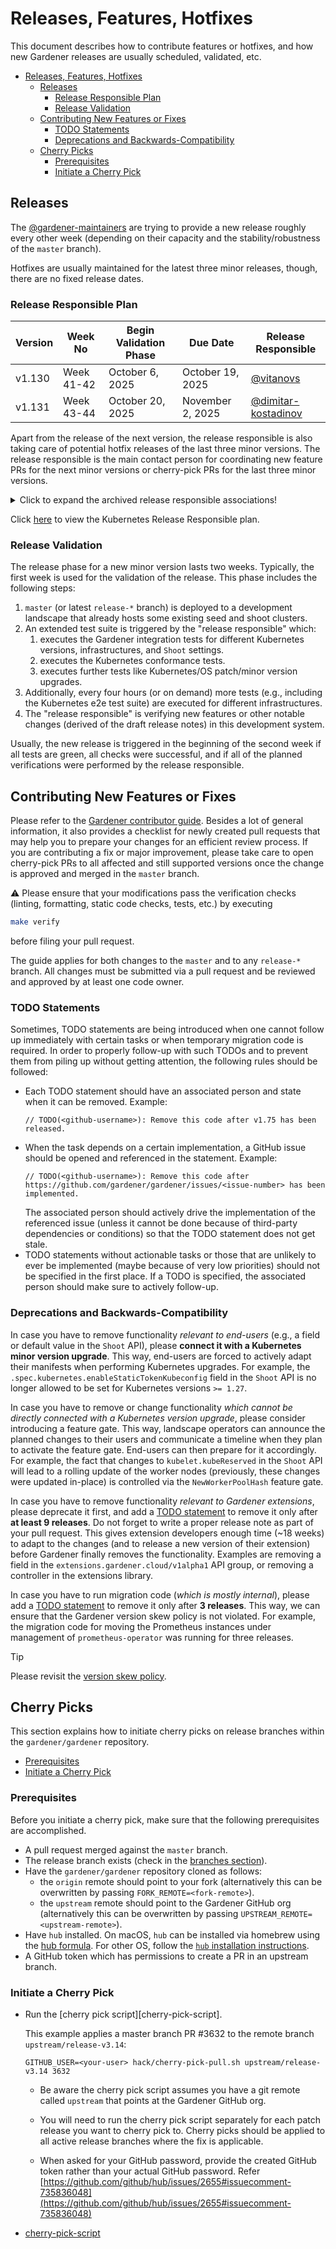# Releases, Features, Hotfixes

This document describes how to contribute features or hotfixes, and how new Gardener releases are usually scheduled, validated, etc.

- [Releases, Features, Hotfixes](#releases-features-hotfixes)
  - [Releases](#releases)
    - [Release Responsible Plan](#release-responsible-plan)
    - [Release Validation](#release-validation)
  - [Contributing New Features or Fixes](#contributing-new-features-or-fixes)
    - [TODO Statements](#todo-statements)
    - [Deprecations and Backwards-Compatibility](#deprecations-and-backwards-compatibility)
  - [Cherry Picks](#cherry-picks)
    - [Prerequisites](#prerequisites)
    - [Initiate a Cherry Pick](#initiate-a-cherry-pick)

## Releases

The [@gardener-maintainers](https://github.com/orgs/gardener/teams/gardener-maintainers) are trying to provide a new release roughly every other week (depending on their capacity and the stability/robustness of the `master` branch).

Hotfixes are usually maintained for the latest three minor releases, though, there are no fixed release dates.

### Release Responsible Plan

Version | Week No    | Begin Validation Phase | Due Date           | Release Responsible                                          |
------- |------------| ---------------------- | -------------------|--------------------------------------------------------------|
v1.130  | Week 41-42 | October 6, 2025        | October 19, 2025   | [@vitanovs](https://github.com/vitanovs)                     |
v1.131  | Week 43-44 | October 20, 2025       | November 2, 2025   | [@dimitar-kostadinov](https://github.com/dimitar-kostadinov) |

Apart from the release of the next version, the release responsible is also taking care of potential hotfix releases of the last three minor versions.
The release responsible is the main contact person for coordinating new feature PRs for the next minor versions or cherry-pick PRs for the last three minor versions.

<details>
  <summary>Click to expand the archived release responsible associations!</summary>

  Version | Week No    | Begin Validation Phase | Due Date           | Release Responsible                                                                    |
  ------- | -----------| ---------------------- | -------------------|----------------------------------------------------------------------------------------|
  v1.17   | Week 07-08 | February 15, 2021      | February 28, 2021  | [@rfranzke](https://github.com/rfranzke)                                               |
  v1.18   | Week 09-10 | March 1, 2021          | March 14, 2021     | [@danielfoehrKn](https://github.com/danielfoehrKn)                                     |
  v1.19   | Week 11-12 | March 15, 2021         | March 28, 2021     | [@timebertt](https://github.com/timebertt)                                             |
  v1.20   | Week 13-14 | March 29, 2021         | April 11, 2021     | [@vpnachev](https://github.com/vpnachev)                                               |
  v1.21   | Week 15-16 | April 12, 2021         | April 25, 2021     | [@timuthy](https://github.com/timuthy)                                                 |
  v1.22   | Week 17-18 | April 26, 2021         | May 9, 2021        | [@BeckerMax](https://github.com/BeckerMax)                                             |
  v1.23   | Week 19-20 | May 10, 2021           | May 23, 2021       | [@ialidzhikov](https://github.com/ialidzhikov)                                         |
  v1.24   | Week 21-22 | May 24, 2021           | June 5, 2021       | [@stoyanr](https://github.com/stoyanr)                                                 |
  v1.25   | Week 23-24 | June 7, 2021           | June 20, 2021      | [@rfranzke](https://github.com/rfranzke)                                               |
  v1.26   | Week 25-26 | June 21, 2021          | July 4, 2021       | [@danielfoehrKn](https://github.com/danielfoehrKn)                                     |
  v1.27   | Week 27-28 | July 5, 2021           | July 18, 2021      | [@timebertt](https://github.com/timebertt)                                             |
  v1.28   | Week 29-30 | July 19, 2021          | August 1, 2021     | [@ialidzhikov](https://github.com/ialidzhikov)                                         |
  v1.29   | Week 31-32 | August 2, 2021         | August 15, 2021    | [@timuthy](https://github.com/timuthy)                                                 |
  v1.30   | Week 33-34 | August 16, 2021        | August 29, 2021    | [@BeckerMax](https://github.com/BeckerMax)                                             |
  v1.31   | Week 35-36 | August 30, 2021        | September 12, 2021 | [@stoyanr](https://github.com/stoyanr)                                                 |
  v1.32   | Week 37-38 | September 13, 2021     | September 26, 2021 | [@vpnachev](https://github.com/vpnachev)                                               |
  v1.33   | Week 39-40 | September 27, 2021     | October 10, 2021   | [@voelzmo](https://github.com/voelzmo)                                                 |
  v1.34   | Week 41-42 | October 11, 2021       | October 24, 2021   | [@plkokanov](https://github.com/plkokanov)                                             |
  v1.35   | Week 43-44 | October 25, 2021       | November 7, 2021   | [@kris94](https://github.com/kris94)                                                   |
  v1.36   | Week 45-46 | November 8, 2021       | November 21, 2021  | [@timebertt](https://github.com/timebertt)                                             |
  v1.37   | Week 47-48 | November 22, 2021      | December 5, 2021   | [@danielfoehrKn](https://github.com/danielfoehrKn)                                     |
  v1.38   | Week 49-50 | December 6, 2021       | December 19, 2021  | [@rfranzke](https://github.com/rfranzke)                                               |
  v1.39   | Week 01-04 | January 3, 2022        | January 30, 2022   | [@ialidzhikov](https://github.com/ialidzhikov), [@timuthy](https://github.com/timuthy) |
  v1.40   | Week 05-06 | January 31, 2022       | February 13, 2022  | [@BeckerMax](https://github.com/BeckerMax)                                             |
  v1.41   | Week 07-08 | February 14, 2022      | February 27, 2022  | [@plkokanov](https://github.com/plkokanov)                                             |
  v1.42   | Week 09-10 | February 28, 2022      | March 13, 2022     | [@kris94](https://github.com/kris94)                                                   |
  v1.43   | Week 11-12 | March 14, 2022         | March 27, 2022     | [@rfranzke](https://github.com/rfranzke)                                               |
  v1.44   | Week 13-14 | March 28, 2022         | April 10, 2022     | [@timebertt](https://github.com/timebertt)                                             |
  v1.45   | Week 15-16 | April 11, 2022         | April 24, 2022     | [@acumino](https://github.com/acumino)                                                 |
  v1.46   | Week 17-18 | April 25, 2022         | May 8, 2022        | [@ialidzhikov](https://github.com/ialidzhikov)                                         |
  v1.47   | Week 19-20 | May 9, 2022            | May 22, 2022       | [@shafeeqes](https://github.com/shafeeqes)                                             |
  v1.48   | Week 21-22 | May 23, 2022           | June 5, 2022       | [@ary1992](https://github.com/ary1992)                                                 |
  v1.49   | Week 23-24 | June 6, 2022           | June 19, 2022      | [@plkokanov](https://github.com/plkokanov)                                             |
  v1.50   | Week 25-26 | June 20, 2022          | July 3, 2022       | [@rfranzke](https://github.com/rfranzke)                                               |
  v1.51   | Week 27-28 | July 4, 2022           | July 17, 2022      | [@timebertt](https://github.com/timebertt)                                             |
  v1.52   | Week 29-30 | July 18, 2022          | July 31, 2022      | [@acumino](https://github.com/acumino)                                                 |
  v1.53   | Week 31-32 | August 1, 2022         | August 14, 2022    | [@kris94](https://github.com/kris94)                                                   |
  v1.54   | Week 33-34 | August 15, 2022        | August 28, 2022    | [@ialidzhikov](https://github.com/ialidzhikov)                                         |
  v1.55   | Week 35-36 | August 29, 2022        | September 11, 2022 | [@oliver-goetz](https://github.com/oliver-goetz)                                       |
  v1.56   | Week 37-38 | September 12, 2022     | September 25, 2022 | [@shafeeqes](https://github.com/shafeeqes)                                             |
  v1.57   | Week 39-40 | September 26, 2022     | October 9, 2022    | [@ary1992](https://github.com/ary1992)                                                 |
  v1.58   | Week 41-42 | October 10, 2022       | October 23, 2022   | [@plkokanov](https://github.com/plkokanov)                                             |
  v1.59   | Week 43-44 | October 24, 2022       | November 6, 2022   | [@rfranzke](https://github.com/rfranzke)                                               |
  v1.60   | Week 45-46 | November 7, 2022       | November 20, 2022  | [@acumino](https://github.com/acumino)                                                 |
  v1.61   | Week 47-48 | November 21, 2022      | December 4, 2022   | [@ialidzhikov](https://github.com/ialidzhikov)                                         |
  v1.62   | Week 49-50 | December 5, 2022       | December 18, 2022  | [@oliver-goetz](https://github.com/oliver-goetz)                                       |
  v1.63   | Week 01-04 | January 2, 2023        | January 29, 2023   | [@shafeeqes](https://github.com/shafeeqes)                                             |
  v1.64   | Week 05-06 | January 30, 2023       | February 12, 2023  | [@ary1992](https://github.com/ary1992)                                                 |
  v1.65   | Week 07-08 | February 13, 2023      | February 26, 2023  | [@timuthy](https://github.com/timuthy)                                                 |
  v1.66   | Week 09-10 | February 27, 2023      | March 12, 2023     | [@plkokanov](https://github.com/plkokanov)                                             |
  v1.67   | Week 11-12 | March 13, 2023         | March 26, 2023     | [@rfranzke](https://github.com/rfranzke)                                               |
  v1.68   | Week 13-14 | March 27, 2023         | April 9, 2023      | [@acumino](https://github.com/acumino)                                                 |
  v1.69   | Week 15-16 | April 10, 2023         | April 23, 2023     | [@oliver-goetz](https://github.com/oliver-goetz)                                       |
  v1.70   | Week 17-18 | April 24, 2023         | May 7, 2023        | [@ialidzhikov](https://github.com/ialidzhikov)                                         |
  v1.71   | Week 19-20 | May 8, 2023            | May 21, 2023       | [@shafeeqes](https://github.com/shafeeqes)                                             |
  v1.72   | Week 21-22 | May 22, 2023           | June 4, 2023       | [@ary1992](https://github.com/ary1992)                                                 |
  v1.73   | Week 23-24 | June 5, 2023           | June 18, 2023      | [@timuthy](https://github.com/timuthy)                                                 |
  v1.74   | Week 25-26 | June 19, 2023          | July 2, 2023       | [@oliver-goetz](https://github.com/oliver-goetz)                                       |
  v1.75   | Week 27-28 | July 3, 2023           | July 16, 2023      | [@rfranzke](https://github.com/rfranzke)                                               |
  v1.76   | Week 29-30 | July 17, 2023          | July 30, 2023      | [@plkokanov](https://github.com/plkokanov)                                             |
  v1.77   | Week 31-32 | July 31, 2023          | August 13, 2023    | [@ialidzhikov](https://github.com/ialidzhikov)                                         |
  v1.78   | Week 33-34 | August 14, 2023        | August 27, 2023    | [@acumino](https://github.com/acumino)                                                 |
  v1.79   | Week 35-36 | August 28, 2023        | September 10, 2023 | [@shafeeqes](https://github.com/shafeeqes)                                             |
  v1.80   | Week 37-38 | September 11, 2023     | September 24, 2023 | [@ScheererJ](https://github.com/ScheererJ)                                             |
  v1.81   | Week 39-40 | September 25, 2023     | October 8, 2023    | [@ary1992](https://github.com/ary1992)                                                 |
  v1.82   | Week 41-42 | October 9, 2023        | October 22, 2023   | [@timuthy](https://github.com/timuthy)                                                 |
  v1.83   | Week 43-44 | October 23, 2023       | November 5, 2023   | [@oliver-goetz](https://github.com/oliver-goetz)                                       |
  v1.84   | Week 45-46 | November 6, 2023       | November 19, 2023  | [@rfranzke](https://github.com/rfranzke)                                               |
  v1.85   | Week 47-48 | November 20, 2023      | December 3, 2023   | [@plkokanov](https://github.com/plkokanov)                                             |
  v1.86   | Week 49-50 | December 4, 2023       | December 17, 2023  | [@ialidzhikov](https://github.com/ialidzhikov)                                         |
  v1.87   | Week 01-04 | January 1, 2024        | January 28, 2024   | [@acumino](https://github.com/acumino)                                                 |
  v1.88   | Week 05-06 | January 29, 2024       | February 11, 2024  | [@timuthy](https://github.com/timuthy)                                                 |
  v1.89   | Week 07-08 | February 12, 2024      | February 25, 2024  | [@ScheererJ](https://github.com/ScheererJ)                                             |
  v1.90   | Week 09-10 | February 26, 2024      | March 10, 2024     | [@ary1992](https://github.com/ary1992)                                                 |
  v1.91   | Week 11-12 | March 11, 2024         | March 24, 2024     | [@shafeeqes](https://github.com/shafeeqes)                                             |
  v1.92   | Week 13-14 | March 25, 2024         | April 7, 2024      | [@oliver-goetz](https://github.com/oliver-goetz)                                       |
  v1.93   | Week 15-16 | April 8, 2024          | April 21, 2024     | [@rfranzke](https://github.com/rfranzke)                                               |
  v1.94   | Week 17-18 | April 22, 2024         | May 5, 2024        | [@plkokanov](https://github.com/plkokanov)                                             |
  v1.95   | Week 19-20 | May 6, 2024            | May 19, 2024       | [@ialidzhikov](https://github.com/ialidzhikov)                                         |
  v1.96   | Week 21-22 | May 20, 2024           | June 2, 2024       | [@acumino](https://github.com/acumino)                                                 |
  v1.97   | Week 23-24 | June 3, 2024           | June 16, 2024      | [@timuthy](https://github.com/timuthy)                                                 |
  v1.98   | Week 25-26 | June 17, 2024          | June 30, 2024      | [@ScheererJ](https://github.com/ScheererJ)                                             |
  v1.99   | Week 27-28 | July 1, 2024           | July 14, 2024      | [@ary1992](https://github.com/ary1992)                                                 |
  v1.100  | Week 29-30 | July 15, 2024          | July 28, 2024      | [@shafeeqes](https://github.com/shafeeqes)                                             |
  v1.101  | Week 31-32 | July 29, 2024          | August 11, 2024    | [@rfranzke](https://github.com/rfranzke)                                               |
  v1.102  | Week 33-34 | August 12, 2024        | August 25, 2024    | [@plkokanov](https://github.com/plkokanov)                                             |
  v1.103  | Week 35-36 | August 26, 2024        | September 8, 2024  | [@oliver-goetz](https://github.com/oliver-goetz)                                       |
  v1.104  | Week 37-38 | September 9, 2024      | September 22, 2024 | [@ialidzhikov](https://github.com/ialidzhikov)                                         |
  v1.105  | Week 39-40 | September 23, 2024     | October 6, 2024    | [@acumino](https://github.com/acumino)                                                 |
  v1.106  | Week 41-42 | October 7, 2024        | October 20, 2024   | [@timuthy](https://github.com/timuthy)                                                 |
  v1.107  | Week 43-44 | October 21, 2024       | November 3, 2024   | [@LucaBernstein](https://github.com/LucaBernstein)                                     |
  v1.108  | Week 45-46 | November 4, 2024       | November 17, 2024  | [@shafeeqes](https://github.com/shafeeqes)                                             |
  v1.109  | Week 47-48 | November 18, 2024      | December 1, 2024   | [@ary1992](https://github.com/ary1992)                                                 |
  v1.110  | Week 49-50 | December 2, 2024       | December 15, 2024  | [@ScheererJ](https://github.com/ScheererJ)                                             |
  v1.111  | Week 01-04 | December 30, 2024      | January 26, 2025   | [@oliver-goetz](https://github.com/oliver-goetz)                                       |
  v1.112  | Week 05-06 | January 27, 2025       | February 9, 2025   | [@tobschli](https://github.com/tobschli)                                               |
  v1.113  | Week 07-08 | February 10, 2025      | February 23, 2025  | [@plkokanov](https://github.com/plkokanov)                                             |
  v1.114  | Week 09-10 | February 24, 2025      | March 9, 2025      | [@rfranzke](https://github.com/rfranzke)                                               |
  v1.115  | Week 11-12 | March 10, 2025         | March 23, 2025     | [@ialidzhikov](https://github.com/ialidzhikov)                                         |
  v1.116  | Week 13-14 | March 24, 2025         | April 6, 2025      | [@Kostov6](https://github.com/Kostov6)                                                 |
  v1.117  | Week 15-16 | April 7, 2025          | April 20, 2025     | [@marc1404](https://github.com/marc1404)                                               |
  v1.118  | Week 17-18 | April 21, 2025         | May 4, 2025        | [@acumino](https://github.com/acumino)                                                 |
  v1.119  | Week 19-20 | May 5, 2025            | May 18, 2025       | [@LucaBernstein](https://github.com/LucaBernstein)                                     |
  v1.120  | Week 21-22 | May 19, 2025           | June 1, 2025       | [@timuthy](https://github.com/timuthy)                                                 |
  v1.121  | Week 23-24 | June 2, 2025           | June 15, 2025      | [@ary1992](https://github.com/ary1992)                                                 |
  v1.122  | Week 25-26 | June 16, 2025          | June 29, 2025      | [@ialidzhikov](https://github.com/ialidzhikov)                                         |
  v1.123  | Week 27-28 | June 30, 2025          | July 13, 2025      | [@ScheererJ](https://github.com/ScheererJ)                                             |
  v1.124  | Week 29-30 | July 14, 2025          | July 27, 2025      | [@oliver-goetz](https://github.com/oliver-goetz)                                       |
  v1.125  | Week 31-32 | July 28, 2025          | August 10, 2025    | [@tobschli](https://github.com/tobschli)                                               |
  v1.126  | Week 33-34 | August 11, 2025        | August 24, 2025    | [@plkokanov](https://github.com/plkokanov)                                             |
  v1.127  | Week 35-36 | August 25, 2025        | September 7, 2025  | [@rfranzke](https://github.com/rfranzke)                                               |
  v1.128  | Week 37-38 | September 8, 2025      | September 21, 2025 | [@shafeeqes](https://github.com/shafeeqes)                                             |
  v1.129  | Week 39-40 | September 22, 2025     | October 5, 2025    | [@Kostov6](https://github.com/Kostov6)                                                 |
</details>

Click [here](new-kubernetes-version.md#kubernetes-release-responsible-plan) to view the Kubernetes Release Responsible plan.

### Release Validation

The release phase for a new minor version lasts two weeks.
Typically, the first week is used for the validation of the release.
This phase includes the following steps:

1. `master` (or latest `release-*` branch) is deployed to a development landscape that already hosts some existing seed and shoot clusters.
1. An extended test suite is triggered by the "release responsible" which:
   1. executes the Gardener integration tests for different Kubernetes versions, infrastructures, and `Shoot` settings.
   1. executes the Kubernetes conformance tests.
   1. executes further tests like Kubernetes/OS patch/minor version upgrades.
1. Additionally, every four hours (or on demand) more tests (e.g., including the Kubernetes e2e test suite) are executed for different infrastructures.
1. The "release responsible" is verifying new features or other notable changes (derived of the draft release notes) in this development system.

Usually, the new release is triggered in the beginning of the second week if all tests are green, all checks were successful, and if all of the planned verifications were performed by the release responsible.

## Contributing New Features or Fixes

Please refer to the [Gardener contributor guide](https://gardener.cloud/docs/contribute/).
Besides a lot of general information, it also provides a checklist for newly created pull requests that may help you to prepare your changes for an efficient review process.
If you are contributing a fix or major improvement, please take care to open cherry-pick PRs to all affected and still supported versions once the change is approved and merged in the `master` branch.

:warning: Please ensure that your modifications pass the verification checks (linting, formatting, static code checks, tests, etc.) by executing

```bash
make verify
```

before filing your pull request.

The guide applies for both changes to the `master` and to any `release-*` branch.
All changes must be submitted via a pull request and be reviewed and approved by at least one code owner.

### TODO Statements

Sometimes, TODO statements are being introduced when one cannot follow up immediately with certain tasks or when temporary migration code is required.
In order to properly follow-up with such TODOs and to prevent them from piling up without getting attention, the following rules should be followed:

- Each TODO statement should have an associated person and state when it can be removed.
  Example:
  ```golang
  // TODO(<github-username>): Remove this code after v1.75 has been released.
  ```
- When the task depends on a certain implementation, a GitHub issue should be opened and referenced in the statement.
  Example:
  ```golang
  // TODO(<github-username>): Remove this code after https://github.com/gardener/gardener/issues/<issue-number> has been implemented.
  ```
  The associated person should actively drive the implementation of the referenced issue (unless it cannot be done because of third-party dependencies or conditions) so that the TODO statement does not get stale.
- TODO statements without actionable tasks or those that are unlikely to ever be implemented (maybe because of very low priorities) should not be specified in the first place. If a TODO is specified, the associated person should make sure to actively follow-up.

### Deprecations and Backwards-Compatibility

In case you have to remove functionality _relevant to end-users_ (e.g., a field or default value in the `Shoot` API), please **connect it with a Kubernetes minor version upgrade**.
This way, end-users are forced to actively adapt their manifests when performing Kubernetes upgrades.
For example, the `.spec.kubernetes.enableStaticTokenKubeconfig` field in the `Shoot` API is no longer allowed to be set for Kubernetes versions `>= 1.27`.

In case you have to remove or change functionality _which cannot be directly connected with a Kubernetes version upgrade_, please consider introducing a feature gate.
This way, landscape operators can announce the planned changes to their users and communicate a timeline when they plan to activate the feature gate.
End-users can then prepare for it accordingly.
For example, the fact that changes to `kubelet.kubeReserved` in the `Shoot` API will lead to a rolling update of the worker nodes (previously, these changes were updated in-place) is controlled via the `NewWorkerPoolHash` feature gate.

In case you have to remove functionality _relevant to Gardener extensions_, please deprecate it first, and add a [TODO statement](#todo-statements) to remove it only after **at least 9 releases**.
Do not forget to write a proper release note as part of your pull request.
This gives extension developers enough time (~18 weeks) to adapt to the changes (and to release a new version of their extension) before Gardener finally removes the functionality.
Examples are removing a field in the `extensions.gardener.cloud/v1alpha1` API group, or removing a controller in the extensions library.

In case you have to run migration code (_which is mostly internal_), please add a [TODO statement](#todo-statements) to remove it only after **3 releases**.
This way, we can ensure that the Gardener version skew policy is not violated.
For example, the migration code for moving the Prometheus instances under management of `prometheus-operator` was running for three releases.

> [!TIP]
> Please revisit the [version skew policy](../deployment/version_skew_policy.md).

## Cherry Picks

This section explains how to initiate cherry picks on release branches within the `gardener/gardener` repository.

- [Prerequisites](#prerequisites)
- [Initiate a Cherry Pick](#initiate-a-cherry-pick)

### Prerequisites

Before you initiate a cherry pick, make sure that the following prerequisites are accomplished.

- A pull request merged against the `master` branch.
- The release branch exists (check in the [branches section](https://github.com/gardener/gardener/branches)).
- Have the `gardener/gardener` repository cloned as follows:
  - the `origin` remote should point to your fork (alternatively this can be overwritten by passing `FORK_REMOTE=<fork-remote>`).
  - the `upstream` remote should point to the Gardener GitHub org (alternatively this can be overwritten by passing `UPSTREAM_REMOTE=<upstream-remote>`).
- Have `hub` installed. On macOS, `hub` can be installed via homebrew using the [hub formula](https://formulae.brew.sh/formula/hub). For other OS, follow the [`hub` installation instructions](https://github.com/mislav/hub?tab=readme-ov-file#installation).
- A GitHub token which has permissions to create a PR in an upstream branch.

### Initiate a Cherry Pick

- Run the [cherry pick script][cherry-pick-script].

  This example applies a master branch PR #3632 to the remote branch
  `upstream/release-v3.14`:

  ```shell
  GITHUB_USER=<your-user> hack/cherry-pick-pull.sh upstream/release-v3.14 3632
  ```

  - Be aware the cherry pick script assumes you have a git remote called
    `upstream` that points at the Gardener GitHub org.

  - You will need to run the cherry pick script separately for each patch
    release you want to cherry pick to. Cherry picks should be applied to all
    active release branches where the fix is applicable.

  - When asked for your GitHub password, provide the created GitHub token
    rather than your actual GitHub password.
    Refer [https://github.com/github/hub/issues/2655#issuecomment-735836048](https://github.com/github/hub/issues/2655#issuecomment-735836048)

- [cherry-pick-script](../../hack/cherry-pick-pull.sh)
